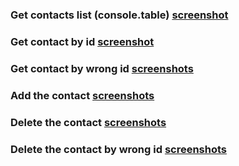 ### Get contacts list (console.table) [screenshot](https://prnt.sc/DKA33F0-19CS)

### Get contact by id [screenshot](https://prnt.sc/M6mM4lzHInwO)

### Get contact by wrong id [screenshots](https://prnt.sc/dlL4U1aBobCX)

### Add the contact [screenshots](https://prnt.sc/CktvZplt7dfp)

### Delete the contact [screenshots](https://prnt.sc/7eXQO0CKpzkc)

### Delete the contact by wrong id [screenshots](https://prnt.sc/tyRSeznXV3fp)
